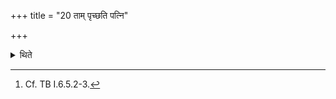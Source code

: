 +++
title = "20 ताम् पृच्छति पत्नि"

+++

<details><summary>थिते</summary>

20. He asks her, “O wife (of the sacrificer) How many paramours do you have?".[^1]  


[^1]: Cf. TB I.6.5.2-3.
</details>
